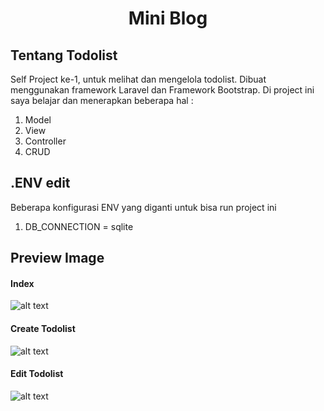 <h1 align="center">Mini Blog</h1>

## Tentang Todolist
Self Project ke-1, untuk melihat dan mengelola todolist. Dibuat menggunakan framework Laravel dan Framework Bootstrap. Di project ini saya belajar dan menerapkan beberapa hal :
1. Model
2. View
3. Controller
4. CRUD

## .ENV edit
Beberapa konfigurasi ENV yang diganti untuk bisa run project ini
1. DB_CONNECTION = sqlite

## Preview Image
<h4>Index</h4> 

![alt text](https://github.com/mkholidkamali/project-laravel-todolist/blob/main/public/source/1_index.png)

<h4>Create Todolist</h4> 

![alt text](https://github.com/mkholidkamali/project-laravel-todolist/blob/main/public/source/2_create.png)

<h4>Edit Todolist</h4> 

![alt text](https://github.com/mkholidkamali/project-laravel-todolist/blob/main/public/source/3_edit.png)
